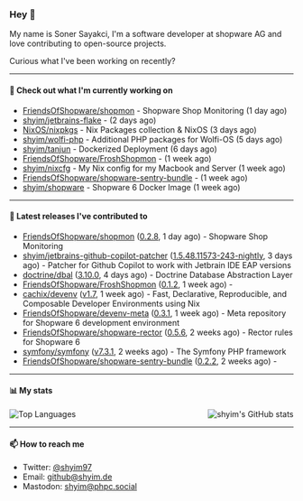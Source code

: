 ### Hey 👋

My name is Soner Sayakci, I'm a software developer at shopware AG and love contributing to open-source projects.

Curious what I've been working on recently?

---

#### 👷 Check out what I'm currently working on

- [FriendsOfShopware/shopmon](https://github.com/FriendsOfShopware/shopmon) - Shopware Shop Monitoring (1 day ago)
- [shyim/jetbrains-flake](https://github.com/shyim/jetbrains-flake) -  (2 days ago)
- [NixOS/nixpkgs](https://github.com/NixOS/nixpkgs) - Nix Packages collection &amp; NixOS (3 days ago)
- [shyim/wolfi-php](https://github.com/shyim/wolfi-php) - Additional PHP packages for Wolfi-OS (5 days ago)
- [shyim/tanjun](https://github.com/shyim/tanjun) - Dockerized Deployment (6 days ago)
- [FriendsOfShopware/FroshShopmon](https://github.com/FriendsOfShopware/FroshShopmon) -  (1 week ago)
- [shyim/nixcfg](https://github.com/shyim/nixcfg) - My Nix config for my Macbook and Server (1 week ago)
- [FriendsOfShopware/shopware-sentry-bundle](https://github.com/FriendsOfShopware/shopware-sentry-bundle) -  (1 week ago)
- [shyim/shopware](https://github.com/shyim/shopware) - Shopware 6 Docker Image (1 week ago)

---

#### 🔭 Latest releases I've contributed to

- [FriendsOfShopware/shopmon](https://github.com/FriendsOfShopware/shopmon) ([0.2.8](https://github.com/FriendsOfShopware/shopmon/releases/tag/0.2.8), 1 day ago) - Shopware Shop Monitoring
- [shyim/jetbrains-github-copilot-patcher](https://github.com/shyim/jetbrains-github-copilot-patcher) ([1.5.48.11573-243-nightly](https://github.com/shyim/jetbrains-github-copilot-patcher/releases/tag/1.5.48.11573-243-nightly), 3 days ago) - Patcher for Github Copilot to work with Jetbrain IDE EAP versions
- [doctrine/dbal](https://github.com/doctrine/dbal) ([3.10.0](https://github.com/doctrine/dbal/releases/tag/3.10.0), 4 days ago) - Doctrine Database Abstraction Layer
- [FriendsOfShopware/FroshShopmon](https://github.com/FriendsOfShopware/FroshShopmon) ([0.1.2](https://github.com/FriendsOfShopware/FroshShopmon/releases/tag/0.1.2), 1 week ago) - 
- [cachix/devenv](https://github.com/cachix/devenv) ([v1.7](https://github.com/cachix/devenv/releases/tag/v1.7), 1 week ago) - Fast, Declarative, Reproducible, and Composable Developer Environments using Nix
- [FriendsOfShopware/devenv-meta](https://github.com/FriendsOfShopware/devenv-meta) ([0.3.1](https://github.com/FriendsOfShopware/devenv-meta/releases/tag/0.3.1), 1 week ago) - Meta repository for Shopware 6 development environment
- [FriendsOfShopware/shopware-rector](https://github.com/FriendsOfShopware/shopware-rector) ([0.5.6](https://github.com/FriendsOfShopware/shopware-rector/releases/tag/0.5.6), 2 weeks ago) - Rector rules for Shopware 6
- [symfony/symfony](https://github.com/symfony/symfony) ([v7.3.1](https://github.com/symfony/symfony/releases/tag/v7.3.1), 2 weeks ago) - The Symfony PHP framework
- [FriendsOfShopware/shopware-sentry-bundle](https://github.com/FriendsOfShopware/shopware-sentry-bundle) ([0.2.2](https://github.com/FriendsOfShopware/shopware-sentry-bundle/releases/tag/0.2.2), 2 weeks ago) - 

---

#### 📊 My stats

<img align="right" alt="shyim's GitHub stats" src="https://github-readme-stats.vercel.app/api?username=shyim&count_private=1&show_icons=true&" />

![Top Languages](https://github-readme-stats.vercel.app/api/top-langs/?username=shyim)

---

#### 📫 How to reach me

- Twitter: [@shyim97](https://twitter.com/shyim97)
- Email: [github@shyim.de](mailto://github@shyim.de)
- Mastodon: <a rel="me" href="https://phpc.social/@shyim">shyim@phpc.social</a>
